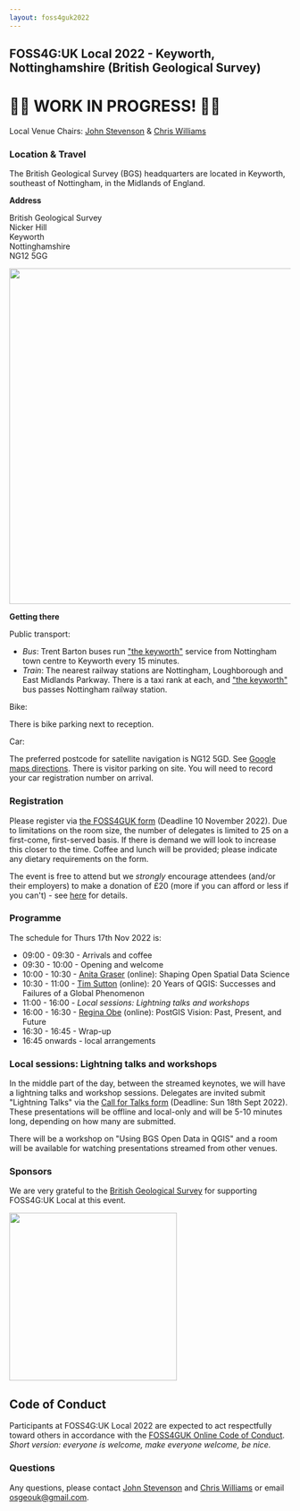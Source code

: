 ```yaml
---
layout: foss4guk2022
---
```




## FOSS4G:UK Local 2022 - Keyworth, Nottinghamshire (British Geological Survey)

# 🚧🚧 WORK IN PROGRESS! 🚧🚧

Local Venue Chairs: [John Stevenson](mailto:jostev@bgs.ac.uk) & [Chris Williams](mailto:chrwil@bgs.ac.uk)

### Location & Travel

The British Geological Survey (BGS) headquarters are located in Keyworth, southeast of Nottingham, in the Midlands of England.

**Address**

British Geological Survey<br>
Nicker Hill<br>
Keyworth<br>
Nottinghamshire<br>
NG12 5GG<br>

<img src="https://www.bgs.ac.uk/wp-content/uploads/2020/09/P786623-960x640.jpg" width="600" align="middle">

**Getting there**

Public transport:

+ *Bus*: Trent Barton buses run ["the keyworth"](https://www.trentbarton.co.uk/services/keyworth) service from Nottingham town centre to Keyworth every 15 minutes.
+ *Train*: The nearest railway stations are Nottingham, Loughborough and East Midlands Parkway.  There is a taxi rank at each, and ["the keyworth"](https://www.trentbarton.co.uk/services/keyworth) bus passes Nottingham railway station.

Bike:

There is bike parking next to reception.

Car:

The preferred postcode for satellite navigation is NG12 5GD.  See [Google maps directions](https://www.google.com/maps/dir//NG12+5GD,+Nicker+Hill,+Keyworth,+Nottingham/@52.879317,-1.0820298,17z/data=!4m8!4m7!1m0!1m5!1m1!1s0x4879c4b073bb09fb:0x31e767532086c11d!2m2!1d-1.081564!2d52.8795395). There is visitor parking on site.  You will need to record your car registration number on arrival.

### Registration 

Please register via [the FOSS4GUK form](https://www.eventbrite.co.uk/e/foss4g-uk-local-2022-tickets-405826868087) (Deadline 10 November 2022).  Due to limitations on the room size, the number of delegates is limited to 25 on a first-come, first-served basis.  If there is demand we will look to increase this closer to the time.  Coffee and lunch will be provided; please indicate any dietary requirements on the form.

The event is free to attend but we *strongly* encourage attendees (and/or their employers) to make a donation of £20 (more if you can afford or less if you can't) - see [here](https://uk.osgeo.org/foss4guk2022local/index.html#registration) for details.

### Programme

The schedule for Thurs 17th Nov 2022 is:

- 09:00 - 09:30 - Arrivals and coffee
- 09:30 - 10:00 - Opening and welcome
- 10:00 - 10:30 - [Anita Graser](https://anitagraser.com/) (online): Shaping Open Spatial Data Science
- 10:30 - 11:00 - [Tim Sutton](https://kartoza.com/en/people/person/tim/) (online): 20 Years of QGIS: Successes and Failures of a Global Phenomenon
- 11:00 - 16:00 - *Local sessions: Lightning talks and workshops*
- 16:00 - 16:30 - [Regina Obe](https://twitter.com/reginaobe) (online): PostGIS Vision: Past, Present, and Future
- 16:30 - 16:45 - Wrap-up
- 16:45 onwards - local arrangements

### Local sessions: Lightning talks and workshops

In the middle part of the day, between the streamed keynotes, we will have a lightning talks and workshop sessions.
Delegates are invited submit "Lightning Talks" via the [Call for Talks form](https://forms.gle/HfBkq5LSrDpCfp4G9) (Deadline: Sun 18th Sept 2022).
These presentations will be offline and local-only and will be 5-10 minutes long, depending on how many are submitted.

There will be a workshop on "Using BGS Open Data in QGIS" and a room will be available for watching presentations streamed from other venues.

### Sponsors

We are very grateful to the [British Geological Survey](https://www.bgs.ac.uk/) for supporting FOSS4G:UK Local at this event.

[<img src="https://www.bgs.ac.uk/wp-content/uploads/2022/08/BGS-Logo-Pos-RGB.svg" width="300" align="middle">](https://www.bgs.ac.uk/)

## Code of Conduct

Participants at FOSS4G:UK Local 2022 are expected to act respectfully toward others in accordance with the [FOSS4GUK Online Code of Conduct](code-of-conduct). *Short version: everyone is welcome, make everyone welcome, be nice.*

### Questions

Any questions, please contact [John Stevenson](mailto:jostev@bgs.ac.uk) and [Chris Williams](mailto:chrwil@bgs.ac.uk) or email [osgeouk@gmail.com](mailto:osgeouk@gmail.com).
